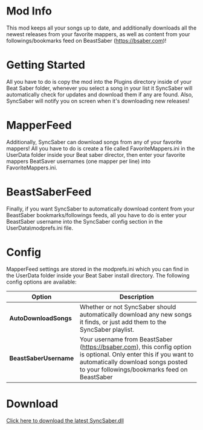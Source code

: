 # Mod Info
This mod keeps all your songs up to date, and additionally downloads all the newest releases from your favorite mappers, as well as content from your followings/bookmarks feed on BeastSaber (https://bsaber.com)!

# Getting Started
All you have to do is copy the mod into the Plugins directory inside of your Beat Saber folder, whenever you select a song in your list it SyncSaber will automatically check for updates and download them if any are found. Also, SyncSaber will notify you on screen when it's downloading new releases!

# MapperFeed
Additionally, SyncSaber can download songs from any of your favorite mappers! All you have to do is create a file called FavoriteMappers.ini in the UserData folder inside your Beat saber director, then enter your favorite mappers BeatSaver usernames (one mapper per line) into FavoriteMappers.ini.

# BeastSaberFeed
Finally, if you want SyncSaber to automatically download content from your BeastSaber bookmarks/followings feeds, all you have to do is enter your BeastSaber username into the SyncSaber config section in the UserData\modprefs.ini file.

# Config
MapperFeed settings are stored in the modprefs.ini which you can find in the UserData folder inside your Beat Saber install directory. The following config options are available:

| Option                     | Description                                                                                                                  |
|----------------------------|------------------------------------------------------------------------------------------------------------------------------|
| **AutoDownloadSongs** | Whether or not SyncSaber should automatically download any new songs it finds, or just add them to the SyncSaber playlist. |
| **BeastSaberUsername**| Your username from BeastSaber (https://bsaber.com), this config option is optional. Only enter this if you want to automatically download songs posted to your followings/bookmarks feed on BeastSaber |

# Download
[Click here to download the latest SyncSaber.dll](https://github.com/brian91292/SyncSaber/releases)

